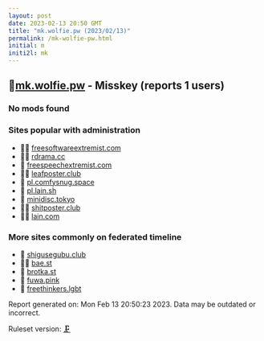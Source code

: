 ```yaml
---
layout: post
date: 2023-02-13 20:50 GMT
title: "mk.wolfie.pw (2023/02/13)"
permalink: /mk-wolfie-pw.html
initial: m
initi2l: mk
---
```


## 🦝[mk.wolfie.pw](https://mk.wolfie.pw) - Misskey (reports 1 users)

### No mods found

### Sites popular with administration

* 🦝🧸 [freesoftwareextremist.com](/freesoftwareextremist-com.html)
* 🦝🧸 [rdrama.cc](/rdrama-cc.html)
* 🦝 [freespeechextremist.com](/freespeechextremist-com.html)
* 🦝🧸 [leafposter.club](/leafposter-club.html)
* 🦝 [pl.comfysnug.space](/pl-comfysnug-space.html)
* 🦝 [pl.lain.sh](/pl-lain-sh.html)
* 🦝 [minidisc.tokyo](/minidisc-tokyo.html)
* 🦝🧸 [shitposter.club](/shitposter-club.html)
* 🦝🧸 [lain.com](/lain-com.html)

### More sites commonly on federated timeline

* 🦝 [shigusegubu.club](/shigusegubu-club.html)
* 🦝🧸 [bae.st](/bae-st.html)
* 🦝 [brotka.st](/brotka-st.html)
* 🦝 [fuwa.pink](/fuwa-pink.html)
* 🦝 [freethinkers.lgbt](/freethinkers-lgbt.html)

Report generated on: Mon Feb 13 20:50:23 2023. Data may be outdated or incorrect.

Ruleset version: [🗜](/version-clamp)
